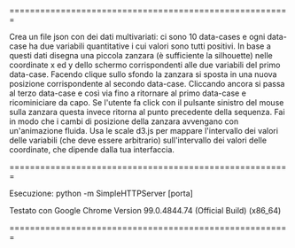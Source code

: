 =======================================================

Crea un file json con dei dati multivariati: ci sono 10 data-cases e ogni data-case ha due variabili quantitative i cui valori sono tutti positivi. In base a questi dati disegna una piccola zanzara (è sufficiente la silhouette) nelle coordinate x ed y dello schermo corrispondenti alle due variabili del primo data-case. Facendo clique sullo sfondo la zanzara si sposta in una nuova posizione corrispondente al secondo data-case. Cliccando ancora si passa al terzo data-case e così via fino a ritornare al primo data-case e ricominiciare da capo. Se l'utente fa click con il pulsante sinistro del mouse sulla zanzara questa invece ritorna al punto precedente della sequenza.  Fai in modo che i cambi di posizione della zanzara avvengano con un'animazione fluida. Usa le scale d3.js per mappare l'intervallo dei valori delle variabili (che deve essere arbitrario) sull'intervallo dei valori delle coordinate, che dipende dalla tua interfaccia.

=======================================================

Esecuzione: python -m SimpleHTTPServer [porta]

Testato con Google Chrome Version 99.0.4844.74 (Official Build) (x86_64)

=======================================================
